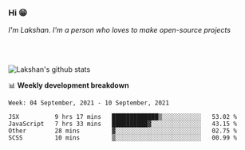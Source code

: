 ### Hi 😁

*I'm Lakshan. I'm a person who loves to make open-source projects*


<br/><br/>

![Lakshan's github stats](https://github-readme-stats.vercel.app/api?username=sandaruwan98&show_icons=true&theme=prussian )<br/>



📊 **Weekly development breakdown**
<!--START_SECTION:waka-->
```text
Week: 04 September, 2021 - 10 September, 2021

JSX          9 hrs 17 mins   █████████████▒░░░░░░░░░░░   53.02 % 
JavaScript   7 hrs 33 mins   ██████████▓░░░░░░░░░░░░░░   43.15 % 
Other        28 mins         ▓░░░░░░░░░░░░░░░░░░░░░░░░   02.75 % 
SCSS         10 mins         ▒░░░░░░░░░░░░░░░░░░░░░░░░   00.99 % 
```
<!--END_SECTION:waka-->

